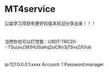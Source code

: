 # MT4service
公益学习项目有更好的版本欢迎分享出来！！！
#
当然你也可以打赏我：USDT-TRC20--:TSuizvJ381HUSiahq2siCRn3j73nxZXVub
#
ip:127.0.0.0.1:xxxx Account: 1 Password:manager
